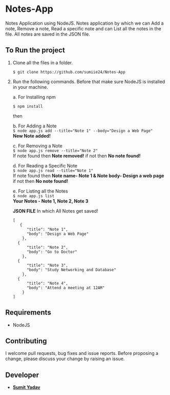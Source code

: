 # Notes-App
Notes Application using NodeJS. Notes application by which we can Add a note, Remove a note, Read a specific note and can List all the notes in the file. All notes are saved in the JSON file.


## To Run the project
1. Clone all the files in a folder.
  
    ```
    $ git clone https://github.com/sumiie24/Notes-App
    ```
2. Run the following commands. Before that make sure NodeJS is installed in your machine.  
    
    a. For Installing npm  
    ``` 
    $ npm install 
    ```
    then 

    
    b. For Adding a Note  
    ``` $ node app.js add --title="Note 1" --body="Design a Web Page" ```   
    **New Note added!**

    
    c. For Removing a Note  
    ``` $ node app.js remove --title="Note 2" ```   
    If note found then **Note removed!** if not then **No note found!** 
    
    
    d. For Reading a Specific Note  
    ``` $ node app.js read --title="Note 1" ```  
    If note found then **Note name- Note 1 & Note body- Design a web page** if not then **No note found!**
   
    
    e. For Listing all the Notes  
    ``` $ node app.js list ```   
    **Your Notes - Note 1, Note 2, Note 3** 
    
    **JSON FILE** In which All Notes get saved!
    ```
    [
       {
          "title": "Note 1",
          "body": "Design a Web Page"
        },
      {
          "title": "Note 2",
          "body": "Go to Doctor"
        },
      {
          "title": "Note 3",
          "body": "Study Networking and Database"
        },
      {
          "title": "Note 4",
          "body": "Attend a meeting at 12AM"
        }
    ]
    ```
    
    
## Requirements
* NodeJS


## Contributing
I welcome pull requests, bug fixes and issue reports. Before proposing a change, please discuss your change by raising an issue.


## Developer 
* **[Sumit Yadav](https://www.linkedin.com/in/sumiie24/)**

